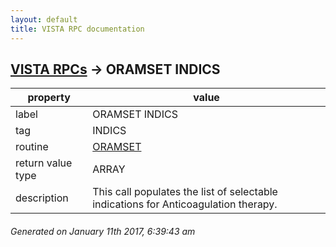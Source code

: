 ```yaml
---
layout: default
title: VISTA RPC documentation
---
```




## [VISTA RPCs](TableOfContent.md) &#8594; ORAMSET INDICS 

 property | value 
--- | --- 
 label | ORAMSET INDICS
 tag | INDICS
 routine | [ORAMSET](http://code.osehra.org/dox/Routine_ORAMSET_source.html)
 return value type | ARRAY
 description | This call populates the list of selectable indications for Anticoagulation therapy.




 ###### Generated on January 11th 2017, 6:39:43 am